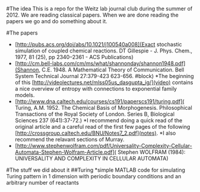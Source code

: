 #The idea
This is a repo for the Weitz lab journal club during the summer of 2012. We are reading classical papers. When we are done reading the papers we go and do something about it.

#The papers
* [http://pubs.acs.org/doi/abs/10.1021/j100540a008](Exact stochastic simulation of coupled chemical reactions. DT Gillespie - J. Phys. Chem., 1977, 81 (25), pp 2340–2361 - ACS Publications)
* [http://cm.bell-labs.com/cm/ms/what/shannonday/shannon1948.pdf](Shannon, C.E. 1948. A Mathematical Theory of Communication. Bell System Technical Journal 27:379-423 623-656. #block)
  *The beginning of this [http://videolectures.net/mlss05us_dasgupta_ig/](video) contains a nice overview of entropy with connections to exponential family models.
* [http://www.dna.caltech.edu/courses/cs191/paperscs191/turing.pdf]( Turing, A.M. 1952. The Chemical Basis of Morphogenesis. Philosophical Transactions of the Royal Society of London. Series B, Biological Sciences 237 (641):37-72.) 
  *I recommend doing a quick read of the original article and a careful read of the first few pages of the following [http://crossgroup.caltech.edu/BNU/Notes7_2.pdf](notes).
  *I also recommend the relavant sections of Murray. 
* [http://www.stephenwolfram.com/pdf/Universality-Complexity-Cellular-Automata-Stephen-Wolfram-Article.pdf]( Stephen WOLFRAM (1984): UNIVERSALITY  AND COMPLEXITY IN CELLULAR AUTOMATA)

#The stuff we did about it
##Turing
*simple MATLAB code for simulating Turing pattern in 1 dimension with periodic boundary conditions and an arbitrary number of reactants
